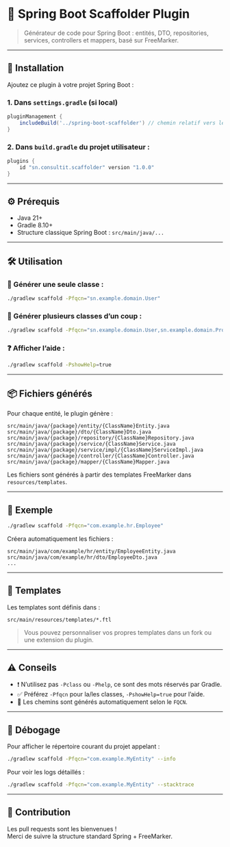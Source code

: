 
# 🧰 Spring Boot Scaffolder Plugin

> Générateur de code pour Spring Boot : entités, DTO, repositories, services, controllers et mappers, basé sur FreeMarker.

---

## 🚀 Installation

Ajoutez ce plugin à votre projet Spring Boot :

### 1. Dans `settings.gradle` (si local)
```groovy
pluginManagement {
    includeBuild('../spring-boot-scaffolder') // chemin relatif vers le plugin
}
```

### 2. Dans `build.gradle` du projet utilisateur :
```groovy
plugins {
    id "sn.consultit.scaffolder" version "1.0.0"
}
```

---

## ⚙️ Prérequis

- Java 21+
- Gradle 8.10+
- Structure classique Spring Boot : `src/main/java/...`

---

## 🛠 Utilisation

### 🔨 Générer une seule classe :
```bash
./gradlew scaffold -Pfqcn="sn.example.domain.User"
```

### 🔨 Générer plusieurs classes d’un coup :
```bash
./gradlew scaffold -Pfqcn="sn.example.domain.User,sn.example.domain.Product"
```

### ❓ Afficher l’aide :
```bash
./gradlew scaffold -PshowHelp=true
```

---

## 📦 Fichiers générés

Pour chaque entité, le plugin génère :

```
src/main/java/{package}/entity/{ClassName}Entity.java
src/main/java/{package}/dto/{ClassName}Dto.java
src/main/java/{package}/repository/{ClassName}Repository.java
src/main/java/{package}/service/{ClassName}Service.java
src/main/java/{package}/service/impl/{ClassName}ServiceImpl.java
src/main/java/{package}/controller/{ClassName}Controller.java
src/main/java/{package}/mapper/{ClassName}Mapper.java
```

Les fichiers sont générés à partir des templates FreeMarker dans `resources/templates`.

---

## 📁 Exemple

```bash
./gradlew scaffold -Pfqcn="com.example.hr.Employee"
```

Créera automatiquement les fichiers :

```
src/main/java/com/example/hr/entity/EmployeeEntity.java
src/main/java/com/example/hr/dto/EmployeeDto.java
...
```

---

## 📐 Templates

Les templates sont définis dans :
```
src/main/resources/templates/*.ftl
```

> Vous pouvez personnaliser vos propres templates dans un fork ou une extension du plugin.

---

## ⚠️ Conseils

- ❗ N’utilisez pas `-Pclass` ou `-Phelp`, ce sont des mots réservés par Gradle.
- ✅ Préférez `-Pfqcn` pour la/les classes, `-PshowHelp=true` pour l’aide.
- 📁 Les chemins sont générés automatiquement selon le `FQCN`.

---

## 🔧 Débogage

Pour afficher le répertoire courant du projet appelant :
```bash
./gradlew scaffold -Pfqcn="com.example.MyEntity" --info
```

Pour voir les logs détaillés :
```bash
./gradlew scaffold -Pfqcn="com.example.MyEntity" --stacktrace
```

---

## 📣 Contribution

Les pull requests sont les bienvenues !  
Merci de suivre la structure standard Spring + FreeMarker.


